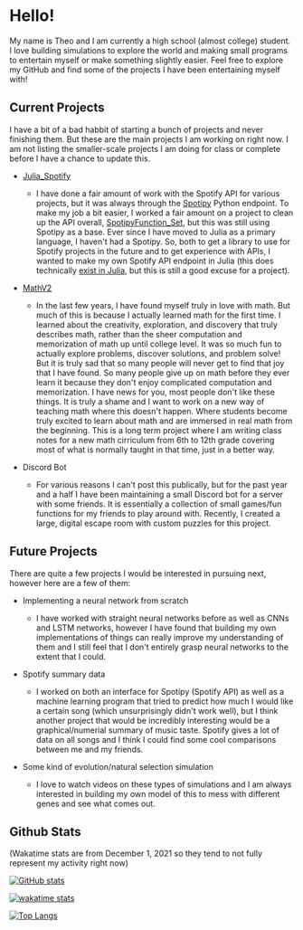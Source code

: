 # Hello! 

My name is Theo and I am currently a high school (almost college) student. I love building simulations to explore the world and making small programs to entertain myself or make something slightly easier. Feel free to explore my GitHub and find some of the projects I have been entertaining myself with! 

## Current Projects

I have a bit of a bad habbit of starting a bunch of projects and never finishing them. But these are the main projects I am working on right now. I am not listing the smaller-scale projects I am doing for class or complete before I have a chance to update this. 

- [Julia_Spotify](https://github.com/TheSharkhead2/Julia_Spotify) 
   * I have done a fair amount of work with the Spotify API for various projects, but it was always through the [Spotipy](https://github.com/plamere/spotipy) Python endpoint. To make my job a bit easier, I worked a fair amount on a project to clean up the API overall, [SpotipyFunction_Set](https://github.com/TheSharkhead2/SpotipyFunction_Set), but this was still using Spotipy as a base. Ever since I have moved to Julia as a primary language, I haven't had a Spotipy. So, both to get a library to use for Spotify projects in the future and to get experience with APIs, I wanted to make my own Spotify API endpoint in Julia (this does technically [exist in Julia](https://github.com/kwehmeyer/Spotify.jl), but this is still a good excuse for a project). 

- [MathV2](https://github.com/TheSharkhead2/MathV2)
   * In the last few years, I have found myself truly in love with math. But much of this is because I actually learned math for the first time. I learned about the creativity, exploration, and discovery that truly describes math, rather than the sheer computation and memorization of math up until college level. It was so much fun to actually explore problems, discover solutions, and problem solve! But it is truly sad that so many people will never get to find that joy that I have found. So many people give up on math before they ever learn it because they don't enjoy complicated computation and memorization. I have news for you, most people don't like these things. It is truly a shame and I want to work on a new way of teaching math where this doesn't happen. Where students become truly excited to learn about math and are immersed in real math from the beginning. This is a long term project where I am writing class notes for a new math cirriculum from 6th to 12th grade covering most of what is normally taught in that time, just in a better way. 

- Discord Bot
   * For various reasons I can't post this publically, but for the past year and a half I have been maintaining a small Discord bot for a server with some friends. It is essentially a collection of small games/fun functions for my friends to play around with. Recently, I created a large, digital escape room with custom puzzles for this project. 

## Future Projects 

There are quite a few projects I would be interested in pursuing next, however here are a few of them: 

- Implementing a neural network from scratch 
   * I have worked with straight neural networks before as well as CNNs and LSTM networks, however I have found that building my own implementations of things can really improve my understanding of them and I still feel that I don't entirely grasp neural networks to the extent that I could. 

- Spotify summary data
   * I worked on both an interface for Spotipy (Spotify API) as well as a machine learning program that tried to predict how much I would like a certain song (which unsurprisingly didn't work well), but I think another project that would be incredibly interesting would be a graphical/numerial summary of music taste. Spotify gives a lot of data on all songs and I think I could find some cool comparisons between me and my friends. 

- Some kind of evolution/natural selection simulation 
   * I love to watch videos on these types of simulations and I am always interested in building my own model of this to mess with different genes and see what comes out. 

## Github Stats

(Wakatime stats are from December 1, 2021 so they tend to not fully represent my activity right now)

[![GitHub stats](https://github-readme-stats.vercel.app/api?username=TheSharkhead2&count_private=true&hide=issues&theme=react)](https://github.com/anuraghazra/github-readme-stats)

[![wakatime stats](https://github-readme-stats.vercel.app/api/wakatime?username=75e033f5-beb6-4359-afae-db8209348d42&theme=react&hide=JSON,Text&langs_count=5)](https://github.com/anuraghazra/github-readme-stats)

[![Top Langs](https://github-readme-stats.vercel.app/api/top-langs/?username=TheSharkhead2&theme=react&layout=compact)](https://github.com/anuraghazra/github-readme-stats)


